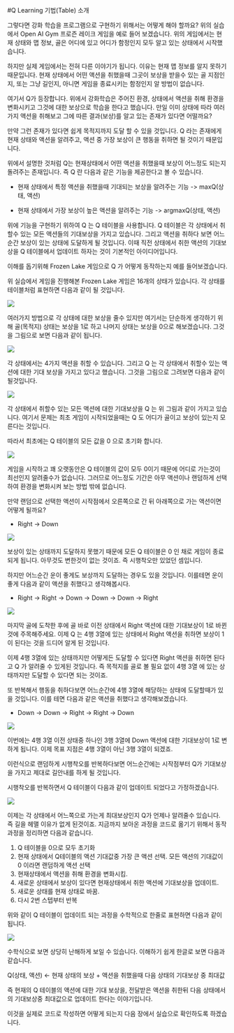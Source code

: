 #Q Learning 기법(Table) 소개

그렇다면 강화 학습을 프로그램으로 구현하기 위해서는 어떻게 해야 할까요? 위의 실습에서 Open AI Gym 프로즌 레이크 게임을 예로 들어 보겠습니다. 위의 게임에서는 현재 상태와 맵 정보, 골은 어디에 있고 어디가 함정인지 모두 알고 있는 상태에서 시작했습니다.

하지만 실제 게임에서는 전혀 다른 이야기가 됩니다. 이유는 현재 맵 정보를 알지 못하기 때문입니다. 현재 상태에서 어떤 액션을 취했을때 그곳이 보상을 받을수 있는 골 지점인지, 또는 그냥 길인지, 아니면 게임을 종료시키는 함정인지 알 방법이 없습니다.

여기서 Q가 등장합니다. 위에서 강화학습은 주어진 환경, 상태에서 액션을 취해 환경을 변화시키고 그것에 대한 보상으로 학습을 한다고 했습니다. 만일 이미 상태에 따라 여러가지 액션을 취해보고 그에 따른 결과(보상)를 알고 있는 존재가 있다면 어떨까요?

만약 그런 존재가 있다면 쉽게 목적지까지 도달 할 수 있을 것입니다. Q 라는 존재에게 현재 상태와 액션을 알려주고, 액션 중 가장 보상이 큰 행동을 취하면 될 것이기 때문입니다.

위에서 설명한 것처럼 Q는 현재상태에서 어떤 액션을 취했을때 보상이 어느정도 되는지 돌려주는 존재입니다. 즉 Q 란 다음과 같은 기능을 제공한다고 볼 수 있습니다.

* 현재 상태에서 특정 액션을 취했을때 기대되는 보상을 알려주는 기능 -> maxQ(상태, 액션)

* 현재 상태에서 가장 보상이 높은 액션을 알려주는 기능 -> argmaxQ(상태, 액션)

위에 기능을 구현하기 위하여 Q 는 Q 테이블을 사용합니다. Q 테이블은 각 상태에서 취할수 있는 모든 액션들의 기대보상을 가지고 있습니다. 그리고 액션을 취하다 보면 어느순간 보상이 있는 상태에 도달하게 될 것입니다. 이때 직전 상태에서 취한 액션의 기대보상을 Q 테이블에서 업데이트 하자는 것이 기본적인 아이디어입니다.

이해를 돕기위해 Frozen Lake 게임으로 Q 가 어떻게 동작하는지 예를 들어보겠습니다.

위 실습에서 게임을 진행해본 Frozen Lake 게임은 16개의 상태가 있습니다. 각 상태를 테이블처럼 표현하면 다음과 같이 될 것입니다.

<img src="http://postfiles14.naver.net/MjAxNzAyMThfMTg4/MDAxNDg3NDAzMDA3Nzc0.nQedecAA5-pH98E_ndo3XWb6AhqbrGYoMqS8z9MiQxgg.FjYBlLdIgOEiduV6-qpGSAKJuq3LKT1wi-YctEpqLnYg.PNG.akj61300/map.png?type=w2" />

여러가지 방법으로 각 상태에 대한 보상을 줄수 있지만 여기서는 단순하게 생각하기 위해 골(목적지) 상태는 보상을 1로 하고 나머지 상태는 보상을 0으로 해보겠습니다. 그것을 그림으로 보면 다음과 같이 됩니다.

<img src="http://postfiles6.naver.net/MjAxNzAyMjRfMTgw/MDAxNDg3OTAxNzAzMzk0.6IWM8bF39JFph3SoDI9fFV5vd6V0aouYWc7LcnAhFBog.ydBLN2lk8eQnAscIU3hcX4j95Jd57D21Vw9cLY8PbcQg.PNG.akj61300/map2.png?type=w2" />

각 상태에서는 4가지 액션을 취할 수 있습니다. 그리고 Q 는 각 상태에서 취할수 있는 액션에 대한 기대 보상을 가지고 있다고 했습니다. 그것을 그림으로 그려보면 다음과 같이 될것입니다.

<img src="http://postfiles6.naver.net/MjAxNzAyMjRfNTAg/MDAxNDg3OTAzNDU2ODYw.0usB7QOnkg1uKMs5T0wd4yMrCfzB78-HG4c_VbyoxHkg.oQpQ72rgcM_VU3knfw6zLftAEjm3BgrKLN06leCy6UIg.PNG.akj61300/q_map01.png?type=w2" />

각 상태에서 취할수 있는 모든 액션에 대한 기대보상을 Q 는 위 그림과 같이 가지고 있습니다. 여기서 문제는 최초 게임이 시작되었을때는 Q 도 어디가 골이고 보상이 있는지 모른다는 것입니다.

따라서 최초에는 Q 테이블의 모든 값을 0 으로 초기화 합니다.

<img src="http://postfiles10.naver.net/MjAxNzAyMjRfODIg/MDAxNDg3OTA0MDc3Mjg5.Y4xUGwQ-OfBAghDoJXi0zYzmZnf4pt7DDqy0iwvClUsg.cY4dMc0cgNl9_rUN_uRcEvQRrAecWX7_3j-wdCgSRI0g.PNG.akj61300/q_map02.png?type=w2" />

게임을 시작하고 꽤 오랫동안은 Q 테이블의 값이 모두 0이기 때문에 어디로 가는것이 최선인지 알려줄수가 없습니다.
그러므로 어느정도 기간은 아무 액션이나 랜덤하게 선택하여 환경을 변화시켜 보는 방법 밖에 없습니다.

만약 랜덤으로 선택한 액션이 시작점에서 오른쪽으로 간 뒤 아래쪽으로 가는 액션이면 어떻게 될까요?

* Right -> Down

<img src="http://postfiles5.naver.net/MjAxNzAyMjRfMTY2/MDAxNDg3OTA5OTk2MDMw.hBtqS9cDz3U6TZgkZpeW-jJkW-MF-BU66cEcILJ6hX8g.6z8Dd_n7cCruTxMJEOXTJpp9tzlBhlcNrDUtg5pRktUg.GIF.akj61300/random02.gif?type=w2" />

보상이 있는 상태까지 도달하지 못했기 때문에 모든 Q 테이블은 0 인 채로 게임이 종료되게 됩니다. 아무것도 변한것이 없는 것이죠. 즉 시행착오만 있었던 셈입니다.

하지만 어느순간 운이 좋게도 보상까지 도달하는 경우도 있을 것입니다. 이를테면 운이좋게 다음과 같이 액션을 취했다고 생각해봅시다.

* Right -> Right -> Down -> Down -> Down -> Right

<img src="http://postfiles5.naver.net/MjAxNzAyMjRfMzAw/MDAxNDg3OTEwNTk0NzYx.YlZoQoPlZSrx-p8XWxBXldwYsX1WDud1Wt5czoPiKWsg.xWkFwXIF3IFAg73gthpbMOS_hCi3vh7mE_ZKHGSymWYg.GIF.akj61300/random03.gif?type=w2" />

마지막 골에 도착한 후에 골 바로 이전 상태에서 Right 액션에 대한 기대보상이 1로 바뀐것에 주목해주세요. 이제 Q 는 4행 3열에 있는 상태에서 Right 액션을 취하면 보상이 1이 된다는 것을 드디어 알게 된 것입니다. 

이제 4행 3열에 있는 상태까지만 어떻게든 도달할 수 있다면 Right 액션을 취하면 된다고 Q 가 알려줄 수 있게된 것입니다. 즉 목적지를 골로 볼 필요 없이 4행 3열 에 있는 상태까지만 도달할 수 있다면 되는 것이죠.

또 반복해서 행동을 취하다보면 어느순간에 4행 3열에 해당하는 상태에 도달할때가 있을 것입니다. 이를 테면 다음과 같은 액션을 취했다고 생각해보겠습니다.

* Down -> Down -> Right -> Right -> Down

<img src="http://postfiles5.naver.net/MjAxNzAyMjRfNTQg/MDAxNDg3OTExNTMzOTM4.7EmbrgffUZEn-RYGK1MqjOEKVVbNo1B-bsTjbZT4HD8g.TZ-GqVY3Zs08GITqvCv6zQH1VBltCIBnesThhsDhA6Yg.GIF.akj61300/random04.gif?type=w2" />

이번에는 4행 3열 이전 상태중 하나인 3행 3열에 Down 액션에 대한 기대보상이 1로 변하게 됩니다. 이제 목표 지점은 4행 3열이 아닌 3행 3열이 되겠죠.

이런식으로 랜덤하게 시행착오를 반복하다보면 어느순간에는 시작점부터 Q가 기대보상을 가지고 제대로 길안내를 하게 될 것입니다.

시행착오를 반복하면서 Q 테이블이 다음과 같이 업데이트 되었다고 가정하겠습니다.

<img src="http://postfiles2.naver.net/MjAxNzAyMjRfNjAg/MDAxNDg3OTEyMDA1MzA2.lC-qpfE6tgZ6H9NtNnmDq93MurWR-NGH-pZ3hE2PvrUg.y9jUubHN_HFe2zZvQ_ssn3b-bKjUhdhVmAYMDlmBsHIg.PNG.akj61300/update01.png?type=w2" />

이제는 각 상태에서 어느쪽으로 가는게 최대보상인지 Q가 언제나 알려줄수 있습니다. 즉 길을 헤맬 이유가 없게 된것이죠. 지금까지 보아온 과정을 코드로 옮기기 위해서 동작과정을 정리하면 다음과 같습니다.

1. Q 테이블을 0으로 모두 초기화
2. 현재 상태에서 Q테이블의 액션 기대값중 가장 큰 액션 선택. 모든 액션의 기대값이 0 이라면 랜덤하게 액션 선택
3. 현재상태에서 액션을 취해 환경을 변화시킴.
4. 새로운 상태에서 보상이 있다면 현재상태에서 취한 액션에 기대보상을 업데이트.
5. 새로운 상태를 현재 상태로 바꿈.
5. 다시 2번 스텝부터 반복

위와 같이 Q 테이블이 업데이트 되는 과정을 수학적으로 한줄로 표현하면 다음과 같이 됩니다.

<img src="http://postfiles7.naver.net/MjAxNzAyMjRfNDQg/MDAxNDg3OTE2MDcxMTQ4.YZMQNmz66Og7mG7VDHb_IAwYunRn6TdCZdXyw1WcXKwg.m8FFW3w36wFyy-uXzrhkczrMN3A_jDGSWWuitgdMbO8g.PNG.akj61300/math_01.png?type=w2" />

수학식으로 보면 상당히 난해하게 보일 수 있습니다. 이해하기 쉽게 한글로 보면 다음과 같습니다.

Q(상태, 액션) <- 현재 상태의 보상 + 액션을 취했을때 다음 상태의 기대보상 중 최대값

즉 현재의 Q 테이블의 액션에 대한 기대 보상을, 전달받은 액션을 취한뒤 다음 상태에서의 기대보상중 최대값으로 업데이트 한다는 이야기입니다.

이것을 실제로 코드로 작성하면 어떻게 되는지 다음 장에서 실습으로 확인하도록 하겠습니다.